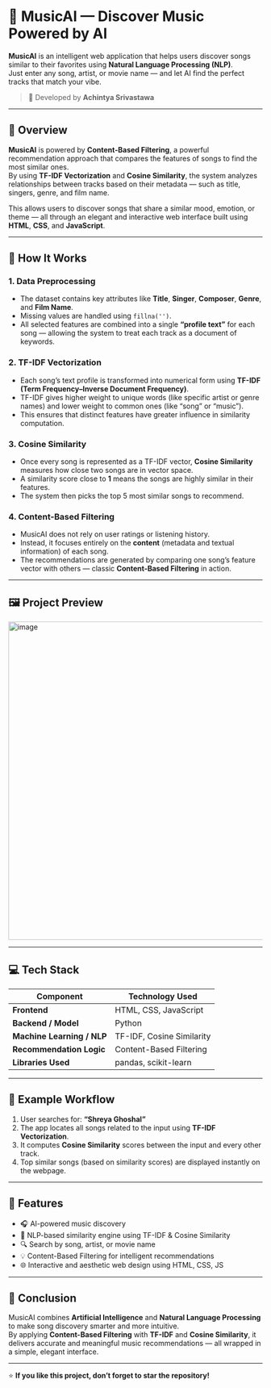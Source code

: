 # 🎵 MusicAI — Discover Music Powered by AI

**MusicAI** is an intelligent web application that helps users discover songs similar to their favorites using **Natural Language Processing (NLP)**.  
Just enter any song, artist, or movie name — and let AI find the perfect tracks that match your vibe.

> 🚀 Developed by **Achintya Srivastawa**

---

## 🌟 Overview

**MusicAI** is powered by **Content-Based Filtering**, a powerful recommendation approach that compares the features of songs to find the most similar ones.  
By using **TF-IDF Vectorization** and **Cosine Similarity**, the system analyzes relationships between tracks based on their metadata — such as title, singers, genre, and film name.

This allows users to discover songs that share a similar mood, emotion, or theme — all through an elegant and interactive web interface built using **HTML**, **CSS**, and **JavaScript**.

---

## 🧠 How It Works

### 1. Data Preprocessing
- The dataset contains key attributes like **Title**, **Singer**, **Composer**, **Genre**, and **Film Name**.
- Missing values are handled using `fillna('')`.
- All selected features are combined into a single **“profile text”** for each song — allowing the system to treat each track as a document of keywords.

### 2. TF-IDF Vectorization
- Each song’s text profile is transformed into numerical form using **TF-IDF (Term Frequency–Inverse Document Frequency)**.
- TF-IDF gives higher weight to unique words (like specific artist or genre names) and lower weight to common ones (like “song” or “music”).
- This ensures that distinct features have greater influence in similarity computation.

### 3. Cosine Similarity
- Once every song is represented as a TF-IDF vector, **Cosine Similarity** measures how close two songs are in vector space.
- A similarity score close to **1** means the songs are highly similar in their features.
- The system then picks the top 5 most similar songs to recommend.

### 4. Content-Based Filtering
- MusicAI does not rely on user ratings or listening history.
- Instead, it focuses entirely on the **content** (metadata and textual information) of each song.
- The recommendations are generated by comparing one song’s feature vector with others — classic **Content-Based Filtering** in action.

---

## 🖼️ Project Preview

<img width="1351" height="631" alt="image" src="https://github.com/user-attachments/assets/bd381daa-af29-4774-b2bb-17dccea66eae" />

---

## 💻 Tech Stack

| Component | Technology Used |
|------------|----------------|
| **Frontend** | HTML, CSS, JavaScript |
| **Backend / Model** | Python |
| **Machine Learning / NLP** | TF-IDF, Cosine Similarity |
| **Recommendation Logic** | Content-Based Filtering |
| **Libraries Used** | pandas, scikit-learn |

---

## 🧩 Example Workflow

1. User searches for: **“Shreya Ghoshal”**
2. The app locates all songs related to the input using **TF-IDF Vectorization**.
3. It computes **Cosine Similarity** scores between the input and every other track.
4. Top similar songs (based on similarity scores) are displayed instantly on the webpage.

---

## 🚀 Features

- 🎧 AI-powered music discovery  
- 🧠 NLP-based similarity engine using TF-IDF & Cosine Similarity  
- 🔍 Search by song, artist, or movie name  
- 💡 Content-Based Filtering for intelligent recommendations  
- 🌐 Interactive and aesthetic web design using HTML, CSS, JS  

---

## 🏁 Conclusion

MusicAI combines **Artificial Intelligence** and **Natural Language Processing** to make song discovery smarter and more intuitive.  
By applying **Content-Based Filtering** with **TF-IDF** and **Cosine Similarity**, it delivers accurate and meaningful music recommendations — all wrapped in a simple, elegant interface.

---

⭐ **If you like this project, don’t forget to star the repository!**
